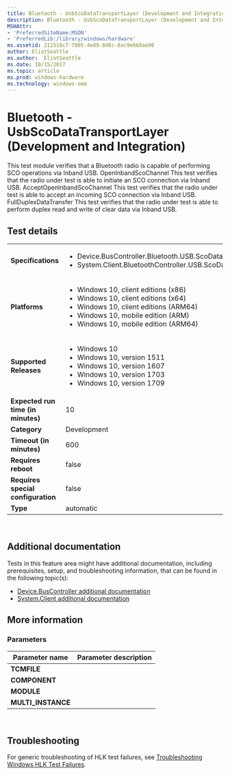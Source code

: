 ```yaml
---
title: Bluetooth - UsbScoDataTransportLayer (Development and Integration)
description: Bluetooth - UsbScoDataTransportLayer (Development and Integration)
MSHAttr:
- 'PreferredSiteName:MSDN'
- 'PreferredLib:/library/windows/hardware'
ms.assetid: 211518c7-7805-4e89-8d6c-8ac9e660ae90
author: EliotSeattle
ms.author:  EliotSeattle
ms.date: 10/15/2017
ms.topic: article
ms.prod: windows-hardware
ms.technology: windows-oem
---
```


# <span id="p_hlk_test.b1a89b7d-e692-4025-9063-95519b03e16b"></span>Bluetooth - UsbScoDataTransportLayer (Development and Integration)


This test module verifies that a Bluetooth radio is capable of performing SCO operations via Inband USB. OpenInbandScoChannel This test verifies that the radio under test is able to initiate an SCO connection via Inband USB. AcceptOpenInbandScoChannel This test verifies that the radio under test is able to accept an incoming SCO connection via Inband USB. FullDuplexDataTransfer This test verifies that the radio under test is able to perform duplex read and write of clear data via Inband USB.

## Test details
|||
|---|---|
| **Specifications**  | <ul><li>Device.BusController.Bluetooth.USB.ScoDataTransportLayer</li><li>System.Client.BluetoothController.USB.ScoDataTransportLayer</li></ul> |  
| **Platforms**   | <ul><li>Windows 10, client editions (x86)</li><li>Windows 10, client editions (x64)</li><li>Windows 10, client editions (ARM64)</li><li>Windows 10, mobile edition (ARM)</li><li>Windows 10, mobile edition (ARM64)</li></ul> |
| **Supported Releases** | <ul><li>Windows 10</li><li>Windows 10, version 1511</li><li>Windows 10, version 1607</li><li>Windows 10, version 1703</li><li>Windows 10, version 1709</li></ul> |
|**Expected run time (in minutes)**| 10 |
|**Category**| Development |
|**Timeout (in minutes)**| 600 |
|**Requires reboot**| false |
|**Requires special configuration**| false |
|**Type**| automatic |

 

## <span id="Additional_documentation"></span><span id="additional_documentation"></span><span id="ADDITIONAL_DOCUMENTATION"></span>Additional documentation


Tests in this feature area might have additional documentation, including prerequisites, setup, and troubleshooting information, that can be found in the following topic(s):

-   [Device.BusController additional documentation](device-buscontroller-additional-documentation.md)
-   [System.Client additional documentation](system-client-additional-documentation.md)

## <span id="More_information"></span><span id="more_information"></span><span id="MORE_INFORMATION"></span>More information


### <span id="Parameters"></span><span id="parameters"></span><span id="PARAMETERS"></span>Parameters

| Parameter name      | Parameter description |
|---------------------|-----------------------|
| **TCMFILE**         |                       |
| **COMPONENT**       |                       |
| **MODULE**          |                       |
| **MULTI\_INSTANCE** |                       |

 

## <span id="Troubleshooting"></span><span id="troubleshooting"></span><span id="TROUBLESHOOTING"></span>Troubleshooting


For generic troubleshooting of HLK test failures, see [Troubleshooting Windows HLK Test Failures](..\user\troubleshooting-windows-hlk-test-failures.md).

 

 






